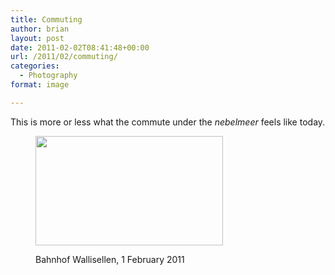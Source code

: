 ```yaml
---
title: Commuting
author: brian
layout: post
date: 2011-02-02T08:41:48+00:00
url: /2011/02/commuting/
categories:
  - Photography
format: image

---
```

This is more or less what the commute under the _nebelmeer_ feels like today.<figure id="attachment_71" style="width: 300px" class="wp-caption aligncenter">

[<img class="size-medium wp-image-71 " title="IMG_6518" alt="" src="http://trammell.ch/wp-content/uploads/2011/02/IMG_6518-300x175.jpg" width="300" height="175" srcset="https://trammell.ch/wp-content/uploads/2011/02/IMG_6518-300x175.jpg 300w, https://trammell.ch/wp-content/uploads/2011/02/IMG_6518.jpg 640w" sizes="(max-width: 300px) 100vw, 300px" />][1]<figcaption class="wp-caption-text">Bahnhof Wallisellen, 1 February 2011</figcaption></figure>

 [1]: http://trammell.ch/wp-content/uploads/2011/02/IMG_6518.jpg